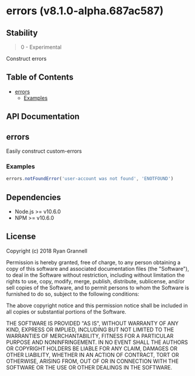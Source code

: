 
# errors (v8.1.0-alpha.687ac587)

## Stability

> 0 - Experimental

Construct errors



## Table of Contents

- [errors](#errors)
  * [Examples](#examples)

## API Documentation

<!-- Generated by documentation.js. Update this documentation by updating the source code. -->

## errors

Easily construct custom-errors

### Examples

```javascript
errors.notFoundError('user-account was not found', 'ENOTFOUND')
```


## Dependencies

- Node.js >= v10.6.0
- NPM >= v10.6.0

## License

Copyright (c) 2018 Ryan Grannell

Permission is hereby granted, free of charge, to any person obtaining a copy of this software and associated documentation files (the "Software"), to deal in the Software without restriction, including without limitation the rights to use, copy, modify, merge, publish, distribute, sublicense, and/or sell copies of the Software, and to permit persons to whom the Software is furnished to do so, subject to the following conditions:

The above copyright notice and this permission notice shall be included in all copies or substantial portions of the Software.

THE SOFTWARE IS PROVIDED "AS IS", WITHOUT WARRANTY OF ANY KIND, EXPRESS OR IMPLIED, INCLUDING BUT NOT LIMITED TO THE WARRANTIES OF MERCHANTABILITY, FITNESS FOR A PARTICULAR PURPOSE AND NONINFRINGEMENT. IN NO EVENT SHALL THE AUTHORS OR COPYRIGHT HOLDERS BE LIABLE FOR ANY CLAIM, DAMAGES OR OTHER LIABILITY, WHETHER IN AN ACTION OF CONTRACT, TORT OR OTHERWISE, ARISING FROM, OUT OF OR IN CONNECTION WITH THE SOFTWARE OR THE USE OR OTHER DEALINGS IN THE SOFTWARE.
